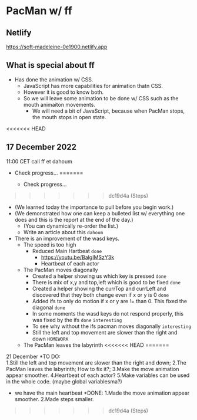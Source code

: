 # PacMan w/ ff

## Netlify

https://soft-madeleine-0e1900.netlify.app

## What is special about ff

* Has done the animation w/ CSS.
  * JavaScript has more capabilities for animation thatn CSS.
  * However it is good to know both.
  * So we will leave some animation to be done w/ CSS such as the mouth animaiton movements.
    * We will need a bit of JavaScript, because when PacMan stops, the mouth stops in open state.

<<<<<<< HEAD
## 17 December 2022

11:00 CET call ff et dahoum

* Check progress...
=======

    * Check progress...
>>>>>>> dc19d4a (Steps)
  * (We learned today the importance to pull before you begin work.)
  * (We demonstrated how one can keep a bulleted list w/ everything one does and this is the report at the end of the day.)
    * (You can dynamically re-order the list.)
    * Write an article about this `dahoum`
  * There is an improvement of the wasd keys.
    * The speed is too high
      * Reduced Main Hartbeat `done`
        * https://youtu.be/BalgIMSzY3k
        * Heartbeat of each actor
    * The PacMan moves diagonally
      * Created a helper showing us which key is pressed `done`
      * There is mix of x,y and top,left which is good to be fixed `done`
      * Created a helper showing the currTop and currLeft and discovered that they both change even if x or y is 0 `done`
      * Added ifs to only do motion if x or y are != than 0. This fixed the diagonal `done`
      * In some moments the wasd keys do not respond properly, this was fixed by the ifs `done` `interesting`
      * To see why without the ifs pacman moves diagonally `interesting`
      * Still the left and top movement are slower than the right and down `HOMEWORK`
    * The PacMan leaves the labyrinth
<<<<<<< HEAD
=======

  21 December
  *TO DO:  
  1.Still the left and top movement are slower than the right and down;
  2.The PacMan leaves the labyrinth; How to fix it?;
  3.Make the move animation appear smoother.
  4.Heartbeat of each actor?
  5.Make variables can be used in the whole code. (maybe global variablesma?)
   - we have the main heartbeat
  *DONE:
  1.Made the move animation appear smoother.
  2.Made steps smaller.
>>>>>>> dc19d4a (Steps)
